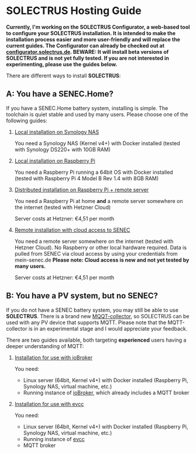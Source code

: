 # SOLECTRUS Hosting Guide

**Currently, I'm working on the SOLECTRUS Configurator, a web-based tool to configure your SOLECTRUS installation. It is intended to make the installation process easier and more user-friendly and will replace the current guides. The Configurator can already be checked out at [configurator.solectrus.de](https://configurator.solectrus.de). BEWARE: It will install beta versions of SOLECTRUS and is not yet fully tested. If you are not interested in experimenting, please use the guides below.**

There are different ways to install **SOLECTRUS**:

## A: You have a SENEC.Home?

If you have a SENEC.Home battery system, installing is simple. The toolchain is quiet stable and used by many users. Please choose one of the following guides:

1. [Local installation on Synology NAS](/guide/synology)

   You need a Synology NAS (Kernel v4+) with Docker installed (tested with Synology DS220+ with 10GB RAM)

2. [Local installation on Raspberry Pi](/guide/raspberry-pi)

   You need a Raspberry Pi running a 64bit OS with Docker installed (tested with Raspberry Pi 4 Model B Rev 1.4 with 8GB RAM)

3. [Distributed installation on Raspberry Pi + remote server](/guide/external-server)

   You need a Raspberry Pi at home **and** a remote server somewhere on the internet (tested with Hetzner Cloud)

   Server costs at Hetzner: €4,51 per month

4. [Remote installation with cloud access to SENEC](/guide/external-server-cloud)

   You need a remote server somewhere on the internet (tested with Hetzner Cloud). No Raspberry or other local hardware required. Data is pulled from SENEC via cloud access by using your credentials from mein-senec.de
   **Please note: Cloud access is new and not yet tested by many users.**

   Server costs at Hetzner: €4,51 per month

## B: You have a PV system, but no SENEC?

If you do not have a SENEC battery system, you may still be able to use **SOLECTRUS**. There is a brand new [MQQT-collector](https://github.com/solectrus/mqtt-collector), so SOLECTRUS can be used with any PV device that supports MQTT. Please note that the MQTT-collector is in an experimental stage and I would appreciate your feedback.

There are two guides available, both targeting **experienced** users having a deeper understanding of MQTT:

1. [Installation for use with ioBroker](/guide/mqtt-iobroker/)

   You need:

   - Linux server (64bit, Kernel v4+) with Docker installed (Raspberry Pi, Synology NAS, virtual machine, etc.)
   - Running instance of [ioBroker](https://www.iobroker.net/), which already includes a MQTT broker

2. [Installation for use with evcc](/guide/mqtt-evcc/)

   You need:

   - Linux server (64bit, Kernel v4+) with Docker installed (Raspberry Pi, Synology NAS, virtual machine, etc.)
   - Running instance of [evcc](https://evcc.io/)
   - MQTT broker
